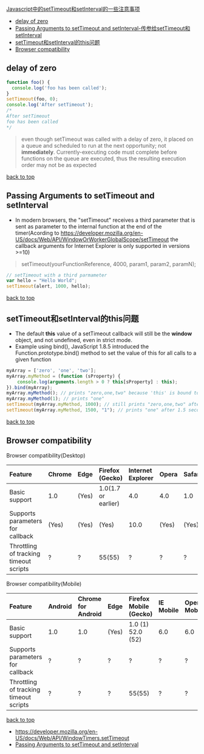 [Javascript中的setTimeout和setInterval的一些注意事项](#top)

- [delay of zero](#topic1)
- [Passing Arguments to setTimeout and setInterval-传参给setTimeout和setInterval](#topic2)
- [setTimeout和setInterval的this问题](#topic3)
- [Browser compatibility](#topic4)

<h2 id="topic1">delay of zero</h2>

```javascript
function foo() {
  console.log('foo has been called');
}
setTimeout(foo, 0);
console.log('After setTimeout');
/*
After setTimeout
foo has been called
*/
```

> even though setTimeout was called with a delay of zero, it placed on a queue and scheduled to run at the next opportunity; not **immediately**. Currently-executing code must complete before functions on the queue are executed, thus the resulting execution order may not be as expected

[back to top](#top)

<h2 id="topic2">Passing Arguments to setTimeout and setInterval</h2>

- In modern browsers, the "setTimeout" receives a third parameter that is sent as parameter to the internal function at the end of the timer(Acording to https://developer.mozilla.org/en-US/docs/Web/API/WindowOrWorkerGlobalScope/setTimeout the callback arguments for Internet Explorer is only supported in versions >=10)

> setTimeout(yourFunctionReference, 4000, param1, param2, paramN);

```javascript
// setTimeout with a third parmameter
var hello = "Hello World";
setTimeout(alert, 1000, hello);
```

[back to top](#top)

<h2 id="topic3">setTimeout和setInterval的this问题</h2>

- The default **this** value of a setTimeout callback will still be the **window** object, and not undefined, even in strict mode.
- Example using bind(), JavaScript 1.8.5 introduced the Function.prototype.bind() method to set the value of this for all calls to a given function

```javascript
myArray = ['zero', 'one', 'two'];
myArray.myMethod = (function (sProperty) {
    console.log(arguments.length > 0 ? this[sProperty] : this);
}).bind(myArray);
myArray.myMethod(); // prints "zero,one,two" because 'this' is bound to myArray in the function
myArray.myMethod(1); // prints "one"
setTimeout(myArray.myMethod, 1000); // still prints "zero,one,two" after 1 second because of the binding
setTimeout(myArray.myMethod, 1500, "1"); // prints "one" after 1.5 seconds
```

[back to top](#top)

<h2 id="topic4">Browser compatibility</h2>

Browser compatibility(Desktop)

| Feature|Chrome|Edge|Firefox (Gecko)|Internet Explorer|Opera|Safari|
| :---| :---| :---| :---| :---| :---| :---|
|Basic support|1.0|(Yes)|1.0(1.7 or earlier)|4.0|4.0|1.0|
|Supports parameters for callback|(Yes)|(Yes)|(Yes)|10.0|(Yes)|(Yes)|
|Throttling of tracking timeout scripts|?|?|55(55)|?|?|?|

Browser compatibility(Mobile)

| Feature|Android|Chrome for Android|Edge|Firefox Mobile (Gecko)|IE Mobile|Opera Mobile|Safari Mobile|
| :---| :---| :---| :---| :---| :---| :---| :---|
|Basic support|1.0|1.0|(Yes)|1.0 (1) 52.0 (52)|6.0|6.0|1.0|
|Supports parameters for callback|?|?|?|?|?|?|?|
|Throttling of tracking timeout scripts|?|?|?|55(55)|?|?|?|

[back to top](#top)

- https://developer.mozilla.org/en-US/docs/Web/API/WindowTimers.setTimeout
- [Passing Arguments to setTimeout and setInterval](http://arguments.callee.info/2008/11/10/passing-arguments-to-settimeout-and-setinterval/)
